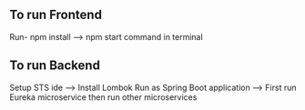 ## To run Frontend
Run- npm install --> npm start command in terminal

## To run Backend
Setup STS ide --> Install Lombok 
Run as Spring Boot application --> First run Eureka microservice then run other microservices  

